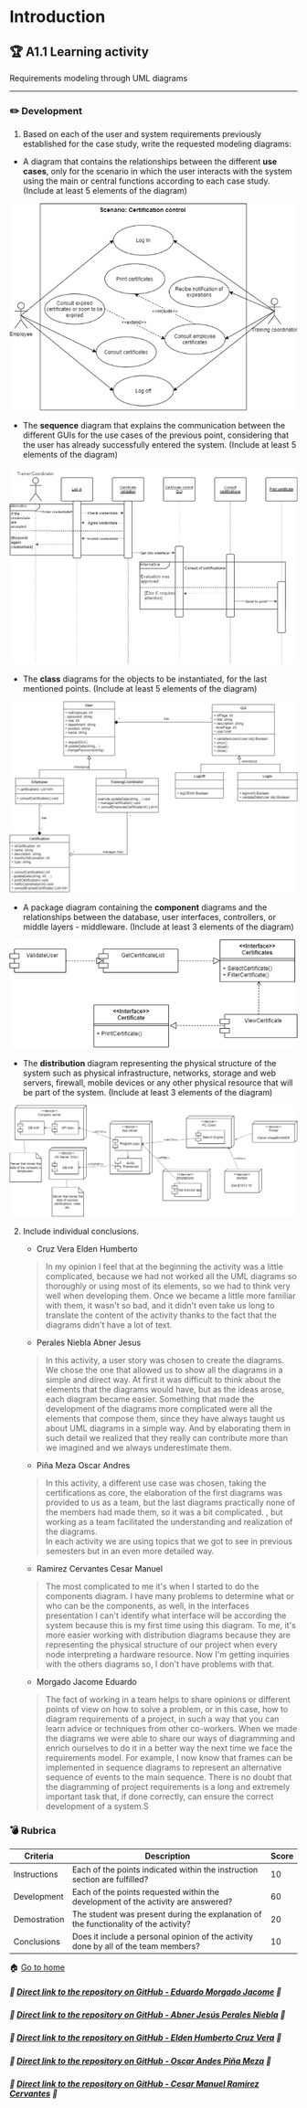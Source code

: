 # Introduction

## :trophy: A1.1 Learning activity

Requirements modeling through UML diagrams

---
### :pencil2: Development

1. Based on each of the user and system requirements previously established for the case study, write the requested modeling diagrams:

+ A diagram that contains the relationships between the different **use cases**, only for the scenario in which the user interacts with the system using the main or central functions according to each case study. (Include at least 5 elements of the diagram)

![Diagrama de casos de uso](../Imagenes/DiagramaEquipoCasosDeUsoIngles.drawio.png)

+ The **sequence** diagram that explains the communication between the different GUIs for the use cases of the previous point, considering that the user has already successfully entered the system. (Include at least 5 elements of the diagram)

![Diagrama de secuencia](../Imagenes/DiagramaEquipoSecuenciaIngles.drawio.png)

+ The **class** diagrams for the objects to be instantiated, for the last mentioned points. (Include at least 5 elements of the diagram)

![Diagrama de clases](../Imagenes/DiagramaEquipoClasesIngles.drawio.png)

+ A package diagram containing the **component** diagrams and the relationships between the database, user interfaces, controllers, or middle layers - middleware. (Include at least 3 elements of the diagram)

![Diagrama de componentes](../Imagenes/DiagramaEquipoComponentesIngles.drawio.png)

+ The **distribution** diagram representing the physical structure of the system such as physical infrastructure, networks, storage and web servers, firewall, mobile devices or any other physical resource that will be part of the system. (Include at least 3 elements of the diagram)

![Diagrama de distribucion](../Imagenes/DiagramaEquipoDistribucionIngles.drawio.png)

2. Include individual conclusions.

    - Cruz Vera Elden Humberto
    > In my opinion I feel that at the beginning the activity was a little complicated, because we had not worked all the UML diagrams so thoroughly or using most of its elements, so we had to think very well when developing them. Once we became a little more familiar with them, it wasn't so bad, and it didn't even take us long to translate the content of the activity thanks to the fact that the diagrams didn't have a lot of text.

    - Perales Niebla Abner Jesus
    > In this activity, a user story was chosen to create the diagrams. We chose the one that allowed us to show all the diagrams in a simple and direct way. At first it was difficult to think about the elements that the diagrams would have, but as the ideas arose, each diagram became easier. Something that made the development of the diagrams more complicated were all the elements that compose them, since they have always taught us about UML diagrams in a simple way. And by elaborating them in such detail we realized that they really can contribute more than we imagined and we always underestimate them.

    - Piña Meza Oscar Andres
    > In this activity, a different use case was chosen, taking the certifications as core, the elaboration of the first diagrams was provided to us as a team, but the last diagrams practically none of the members had made them, so it was a bit complicated. , but working as a team facilitated the understanding and realization of the diagrams. <br> In each activity we are using topics that we got to see in previous semesters but in an even more detailed way.

    - Ramirez Cervantes Cesar Manuel
    > The most complicated to me it's when I started to do the components diagram. I have many problems to determine what or who can be the components, as well, in the interfaces presentation I can't identify what interface will be according the system because this is my first time using this diagram. To me, it's more easier working  with distribution diagrams because they are representing the physical structure of our project when every node interpreting a hardware resource. Now I'm getting inquiries with the others diagrams so, I don't have problems with that.

    - Morgado Jacome Eduardo
    > The fact of working in a team helps to share opinions or different points of view on how to solve a problem, or in this case, how to diagram requirements of a project, in such a way that you can learn advice or techniques from other co-workers. When we made the diagrams we were able to share our ways of diagramming and enrich ourselves to do it in a better way the next time we face the requirements model. For example, I now know that frames can be implemented in sequence diagrams to represent an alternative sequence of events to the main sequence. There is no doubt that the diagramming of project requirements is a long and extremely important task that, if done correctly, can ensure the correct development of a system.S

### :bomb: Rubrica

| Criteria     | Description                                                                                  | Score |
| ------------- | -------------------------------------------------------------------------------------------- | ------- |
| Instructions | Each of the points indicated within the instruction section are fulfilled?            | 10      |  | 5 |
| Development    | Each of the points requested within the development of the activity are answered?     | 60      |
| Demostration  | The student was present during the explanation of the functionality of the activity?            | 20      |
| Conclusions  | Does it include a personal opinion of the activity done by all of the team members? | 10      |

:house: [Go to home](../readme.md)

##### :open_file_folder: [Direct link to the repository on GitHub - Eduardo Morgado Jacome](https://github.com/EduardoMJ99/AnalisisAvanzadoSoft_2021-1) :open_file_folder:

##### :open_file_folder: [Direct link to the repository on GitHub - Abner Jesús Perales Niebla](https://github.com/AbnerPerales19/AnalisisAvanzadoDeSoftware_AbnerPerales) :open_file_folder:

##### :open_file_folder: [Direct link to the repository on GitHub - Elden Humberto Cruz Vera](https://github.com/CruzVeraEldenHumberto/Analisis-Avanzado-de-Software-Cruz-Vera) :open_file_folder:

##### :open_file_folder: [Direct link to the repository on GitHub - Oscar Andes Piña Meza](https://github.com/oscarpm96/Analisis-Avanzado-16210567.git) :open_file_folder:

##### :open_file_folder: [Direct link to the repository on GitHub - Cesar Manuel Ramírez Cervantes](https://github.com/CMRamirezC/Analisis_Avanzado-_Software_Ramirez_Cervantes.git) :open_file_folder: